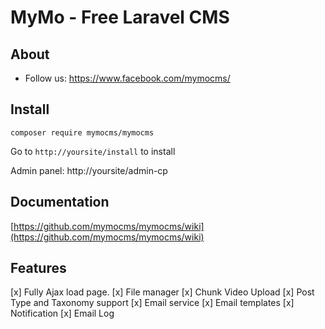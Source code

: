 MyMo - Free Laravel CMS
=======================

## About


- Follow us: https://www.facebook.com/mymocms/

## Install
```
composer require mymocms/mymocms
```

Go to `http://yoursite/install` to install

Admin panel: http://yoursite/admin-cp

## Documentation
[https://github.com/mymocms/mymocms/wiki](https://github.com/mymocms/mymocms/wiki)

## Features
[x] Fully Ajax load page.
[x] File manager
[x] Chunk Video Upload
[x] Post Type and Taxonomy support
[x] Email service
[x] Email templates
[x] Notification
[x] Email Log

